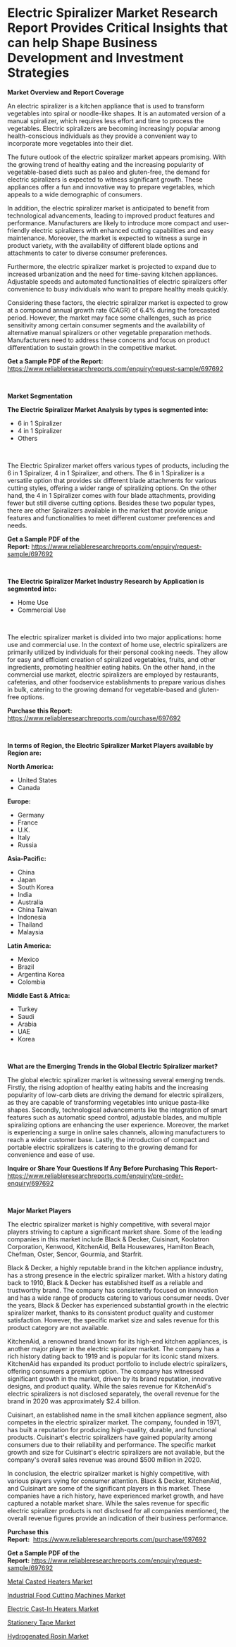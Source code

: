 <p><h1>Electric Spiralizer Market Research Report Provides Critical Insights that can help Shape Business Development and Investment Strategies</h1></p><p><strong>Market Overview and Report Coverage</strong></p>
<p><p>An electric spiralizer is a kitchen appliance that is used to transform vegetables into spiral or noodle-like shapes. It is an automated version of a manual spiralizer, which requires less effort and time to process the vegetables. Electric spiralizers are becoming increasingly popular among health-conscious individuals as they provide a convenient way to incorporate more vegetables into their diet.</p><p>The future outlook of the electric spiralizer market appears promising. With the growing trend of healthy eating and the increasing popularity of vegetable-based diets such as paleo and gluten-free, the demand for electric spiralizers is expected to witness significant growth. These appliances offer a fun and innovative way to prepare vegetables, which appeals to a wide demographic of consumers.</p><p>In addition, the electric spiralizer market is anticipated to benefit from technological advancements, leading to improved product features and performance. Manufacturers are likely to introduce more compact and user-friendly electric spiralizers with enhanced cutting capabilities and easy maintenance. Moreover, the market is expected to witness a surge in product variety, with the availability of different blade options and attachments to cater to diverse consumer preferences.</p><p>Furthermore, the electric spiralizer market is projected to expand due to increased urbanization and the need for time-saving kitchen appliances. Adjustable speeds and automated functionalities of electric spiralizers offer convenience to busy individuals who want to prepare healthy meals quickly.</p><p>Considering these factors, the electric spiralizer market is expected to grow at a compound annual growth rate (CAGR) of 6.4% during the forecasted period. However, the market may face some challenges, such as price sensitivity among certain consumer segments and the availability of alternative manual spiralizers or other vegetable preparation methods. Manufacturers need to address these concerns and focus on product differentiation to sustain growth in the competitive market.</p></p>
<p><strong>Get a Sample PDF of the Report:</strong> <a href="https://www.reliableresearchreports.com/enquiry/request-sample/697692">https://www.reliableresearchreports.com/enquiry/request-sample/697692</a></p>
<p>&nbsp;</p>
<p><strong>Market Segmentation</strong></p>
<p><strong>The Electric Spiralizer Market Analysis by types is segmented into:</strong></p>
<p><ul><li>6 in 1 Spiralizer</li><li>4 in 1 Spiralizer</li><li>Others</li></ul></p>
<p>&nbsp;</p>
<p><p>The Electric Spiralizer market offers various types of products, including the 6 in 1 Spiralizer, 4 in 1 Spiralizer, and others. The 6 in 1 Spiralizer is a versatile option that provides six different blade attachments for various cutting styles, offering a wider range of spiralizing options. On the other hand, the 4 in 1 Spiralizer comes with four blade attachments, providing fewer but still diverse cutting options. Besides these two popular types, there are other Spiralizers available in the market that provide unique features and functionalities to meet different customer preferences and needs.</p></p>
<p><strong>Get a Sample PDF of the Report:</strong>&nbsp;<a href="https://www.reliableresearchreports.com/enquiry/request-sample/697692">https://www.reliableresearchreports.com/enquiry/request-sample/697692</a></p>
<p>&nbsp;</p>
<p><strong>The Electric Spiralizer Market Industry Research by Application is segmented into:</strong></p>
<p><ul><li>Home Use</li><li>Commercial Use</li></ul></p>
<p>&nbsp;</p>
<p><p>The electric spiralizer market is divided into two major applications: home use and commercial use. In the context of home use, electric spiralizers are primarily utilized by individuals for their personal cooking needs. They allow for easy and efficient creation of spiralized vegetables, fruits, and other ingredients, promoting healthier eating habits. On the other hand, in the commercial use market, electric spiralizers are employed by restaurants, cafeterias, and other foodservice establishments to prepare various dishes in bulk, catering to the growing demand for vegetable-based and gluten-free options.</p></p>
<p><strong>Purchase this Report:</strong>&nbsp; <a href="https://www.reliableresearchreports.com/purchase/697692">https://www.reliableresearchreports.com/purchase/697692</a></p>
<p>&nbsp;</p>
<p><strong>In terms of Region, the Electric Spiralizer Market Players available by Region are:</strong></p>
<p>
    <p> <strong> North America: </strong>
        <ul>
            <li>United States</li>
            <li>Canada</li>
        </ul>
        </p> 
    <p> <strong> Europe: </strong>
        <ul>
            <li>Germany</li>
            <li>France</li>
            <li>U.K.</li>
            <li>Italy</li>
            <li>Russia</li>
        </ul>
        </p> 
    <p> <strong> Asia-Pacific: </strong>
        <ul>
            <li>China</li>
            <li>Japan</li>
            <li>South Korea</li>
            <li>India</li>
            <li>Australia</li>
            <li>China Taiwan</li>
            <li>Indonesia</li>
            <li>Thailand</li>
            <li>Malaysia</li>
        </ul>
        </p> 
    <p> <strong> Latin America: </strong>
        <ul>
            <li>Mexico</li>
            <li>Brazil</li>
            <li>Argentina Korea</li>
            <li>Colombia</li>
        </ul>
        </p> 
    <p> <strong> Middle East & Africa: </strong>
        <ul>
            <li>Turkey</li>
            <li>Saudi</li>
            <li>Arabia</li>
            <li>UAE</li>
            <li>Korea</li>
        </ul>
    </p>
    </p>
<p>&nbsp;</p>
<p><strong>What are the Emerging Trends in the Global Electric Spiralizer market?</strong></p>
<p><p>The global electric spiralizer market is witnessing several emerging trends. Firstly, the rising adoption of healthy eating habits and the increasing popularity of low-carb diets are driving the demand for electric spiralizers, as they are capable of transforming vegetables into unique pasta-like shapes. Secondly, technological advancements like the integration of smart features such as automatic speed control, adjustable blades, and multiple spiralizing options are enhancing the user experience. Moreover, the market is experiencing a surge in online sales channels, allowing manufacturers to reach a wider customer base. Lastly, the introduction of compact and portable electric spiralizers is catering to the growing demand for convenience and ease of use.</p></p>
<p><strong>Inquire or Share Your Questions If Any Before Purchasing This Report</strong>- <a href="https://www.reliableresearchreports.com/enquiry/pre-order-enquiry/697692">https://www.reliableresearchreports.com/enquiry/pre-order-enquiry/697692</a></p>
<p>&nbsp;</p>
<p><strong>Major Market Players</strong></p>
<p><p>The electric spiralizer market is highly competitive, with several major players striving to capture a significant market share. Some of the leading companies in this market include Black & Decker, Cuisinart, Koolatron Corporation, Kenwood, KitchenAid, Bella Housewares, Hamilton Beach, Chefman, Oster, Sencor, Gourmia, and Starfrit.</p><p>Black & Decker, a highly reputable brand in the kitchen appliance industry, has a strong presence in the electric spiralizer market. With a history dating back to 1910, Black & Decker has established itself as a reliable and trustworthy brand. The company has consistently focused on innovation and has a wide range of products catering to various consumer needs. Over the years, Black & Decker has experienced substantial growth in the electric spiralizer market, thanks to its consistent product quality and customer satisfaction. However, the specific market size and sales revenue for this product category are not available.</p><p>KitchenAid, a renowned brand known for its high-end kitchen appliances, is another major player in the electric spiralizer market. The company has a rich history dating back to 1919 and is popular for its iconic stand mixers. KitchenAid has expanded its product portfolio to include electric spiralizers, offering consumers a premium option. The company has witnessed significant growth in the market, driven by its brand reputation, innovative designs, and product quality. While the sales revenue for KitchenAid's electric spiralizers is not disclosed separately, the overall revenue for the brand in 2020 was approximately $2.4 billion.</p><p>Cuisinart, an established name in the small kitchen appliance segment, also competes in the electric spiralizer market. The company, founded in 1971, has built a reputation for producing high-quality, durable, and functional products. Cuisinart's electric spiralizers have gained popularity among consumers due to their reliability and performance. The specific market growth and size for Cuisinart's electric spiralizers are not available, but the company's overall sales revenue was around $500 million in 2020.</p><p>In conclusion, the electric spiralizer market is highly competitive, with various players vying for consumer attention. Black & Decker, KitchenAid, and Cuisinart are some of the significant players in this market. These companies have a rich history, have experienced market growth, and have captured a notable market share. While the sales revenue for specific electric spiralizer products is not disclosed for all companies mentioned, the overall revenue figures provide an indication of their business performance.</p></p>
<p><strong>Purchase this Report:</strong>&nbsp;&nbsp;<a href="https://www.reliableresearchreports.com/purchase/697692">https://www.reliableresearchreports.com/purchase/697692</a></p>
<p></p>
<p><strong>Get a Sample PDF of the Report:</strong>&nbsp;<a href="https://www.reliableresearchreports.com/enquiry/request-sample/697692">https://www.reliableresearchreports.com/enquiry/request-sample/697692</a></p>
<p><p><a href="https://github.com/YashRP12/Market-Research-Report-List-1/blob/main/metal-casted-heaters-market.md">Metal Casted Heaters Market</a></p><p><a href="https://www.linkedin.com/pulse/industrial-food-cutting-machines-market-insights-players-forecast-gh0ze/">Industrial Food Cutting Machines Market</a></p><p><a href="https://github.com/Chiragrp24/Market-Research-Report-List-1/blob/main/electric-cast-in-heaters-market.md">Electric Cast-In Heaters Market</a></p><p><a href="https://medium.com/@emilywest91/stationery-tape-market-size-growth-forecast-2023-2030-a3e2ef0561e5">Stationery Tape Market</a></p><p><a href="https://medium.com/@debradaniels04/hydrogenated-rosin-market-size-growth-forecast-2023-2030-bac30feb550b">Hydrogenated Rosin Market</a></p></p>